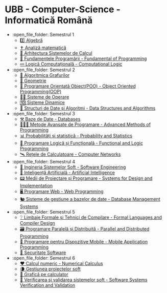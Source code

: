 # UBB - Computer-Science - Informatică Română
<ul>
	<li>:open_file_folder: Semestrul 1
		<ul>
			<li>
				<a href=""> 
				  2️⃣  Algebră  
				</a>
			</li>
			<li>
				<a href=""> 
				  ✝️  Analiză matematică
				</a>
			</li>
			<li>
				<a href=""> 
				  🦖  Arhitectura Sistemelor de Calcul 
				</a>
			</li>
			<li>
				<a href=""> 
				  🐍  Fundamentele Programării - Fundamental of Programming
				</a>
			</li>
			<li>
				<a href=""> 
				  💤  Logică Computațională - Computational Logic
				</a>
			</li>
		</ul>
	</li>
	<li>:open_file_folder: Semestrul 2
		<ul>
			<li>
				<a href=""> 
				  🔁  Algoritmica Grafurilor 
				</a>
			</li>
			<li>
				<a href=""> 
				  📐  Geometrie
				</a>
			</li>
			<li>
				<a href=""> 
				  🚬  Programare Orientată Obiect(POO) - Object Oriented Programming(OOP)
				</a>
			</li>
			<li>
				<a href=""> 
				  👴🏼  Sisteme de Operare
				</a>
			</li>
			<li>
				<a href=""> 
				  🔟  Sisteme Dinamice 
				</a>
			</li>
			<li>
				<a href=""> 
				  🐘  Structuri de Date și Algoritmi - Data Structures and Algorithms
				</a>
			</li>
		</ul>
	</li>
	<li>:open_file_folder: Semestrul 3
		<ul>
			<li>
				<a href=""> 
				  ⚒  Baze de Date - Databases
				</a>
			</li>
			<li>
				<a href=""> 
				  👩🏼‍💻  Metode Avansate de Programare - Advanced Methods of Programming
				</a>
			</li>
			<li>
				<a href=""> 
				  📊  Probabilități și statistică - Probability and Statistics
				</a>
			</li>
			<li>
				<a href=""> 
				  🧮  Programare Logică și Funcțională - Functional and Logic Programming
				</a>
			</li>
			<li>
				<a href=""> 
				  🛰  Rețele de Calculatoare - Computer Networks
				</a>
			</li>
		</ul>
	</li>
	<li>:open_file_folder: Semestrul 4
		<ul>
			<li>
				<a href=""> 
				  🐤  Ingineria Sistemelor Soft - Software Engineering
				</a> 
			</li>
			<li>
				<a href=""> 
				  👹  Inteligență Artificială - Artificial Intelligence
				</a>
			</li>
			<li>
				<a href=""> 
				  📟  Medii de Proiectare și Programare  - Systems for Design and Implementation
				</a>
			</li>
			<li>
				<a href=""> 
				   🖥  Programare Web - Web Programming
				</a>
			</li>
			<li>
				<a href=""> 
				  🐿  Sisteme de gestiune a bazelor de date - Database Management Systems
				</a>
			</li>
		</ul>
	</li>
	<li>:open_file_folder: Semestrul 5
		<ul>
			<li>
				<a href=""> 
				  ❔  Limbaje Formale și Tehnici de Compilare - Formal Languages and Compiler Design
				</a>
			</li>
			<li>
				<a href=""> 
				  🗃  Programare Paralelă și Distribuită - Parallel and Distributed Programming
				</a>
			</li>
			<li>
				<a href=""> 
				  📱  Programare pentru Dispozitive Mobile - Mobile Application Programming
				</a>
			</li>
			<li>
				<a href=""> 
				  🔐  Securitate Software
				</a>
			</li>
		</ul>
	</li>
	<li>:open_file_folder: Semestrul 6
		<ul>
			<li>
				<a href=""> 
				  ❤️  Calcul numeric - Numerical Calculus
				</a>
			</li>
			<li>
				<a href=""> 
				  🌘  Gestiunea proiectelor soft
				</a>
			</li>
			<li>
				<a href=""> 
				  🌲  Grafică pe calculator 
				</a>
			</li>
			<li>
				<a href=""> 
				  🦦  Verificarea şi validarea sistemelor soft - Software Systems Verification and Validation
				</a>
			</li>
		</ul>
	</li>
</ul>
